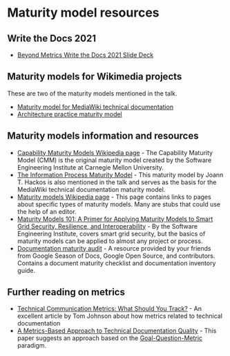 # Maturity model resources

## Write the Docs 2021

* [Beyond Metrics Write the Docs 2021 Slide Deck](https://docs.google.com/presentation/d/1tUAPWWAoPmfWCJAaS-nDn-YqfuRvZX3R15G1XbJKzkQ/edit?usp=sharing)

## Maturity models for Wikimedia projects

These are two of the maturity models mentioned in the talk.

* [Maturity model for MediaWiki technical documentation](https://www.mediawiki.org/wiki/Documentation/Maturity_model_for_MediaWiki_technical_documentation)
* [Architecture practice maturity model](https://www.mediawiki.org/wiki/Architecture_Repository/Architecture_practice/Maturity_model)

## Maturity models information and resources

* [Capability Maturity Models Wikipedia page](https://en.wikipedia.org/wiki/Capability_Maturity_Model) - The Capability Maturity Model (CMM) is the original maturity model created by the Software Engineering Institute at Carnegie Mellon University.
* [The Information Process Maturity Model](https://www.researchgate.net/publication/319284073_Information_Process_Maturity_Model) - This maturity model by Joann T. Hackos is also mentioned in the talk and serves as the basis for the MediaWiki technical documentation maturity model.
* [Maturity models Wikipedia page](https://en.wikipedia.org/wiki/Maturity_model) - This page contains links to pages about specific types of maturity models. Many are stubs that could use the help of an editor.
* [Maturity Models 101: A Primer for Applying Maturity Models to Smart Grid Security, Resilience, and Interoperability](https://resources.sei.cmu.edu/asset_files/WhitePaper/2012_019_001_58920.pdf) - By the Software Engineering Institute, covers smart grid security, but the basics of maturity models can be applied to almost any project or process.
* [Documentation maturity audit](https://github.com/google/opendocs/tree/main/audit) - A resource provided by your friends from Google Season of Docs, Google Open Source, and contributors. Contains a document maturity checklist and documentation inventory guide.

## Further reading on metrics

* [Technical Communication Metrics: What Should You Track?](https://idratherbewriting.com/2012/03/02/technical-communication-metrics-what-should-you-track) - An excellent article by Tom Johnson about how metrics related to technical documentation
* [A Metrics-Based Approach to Technical Documentation Quality](https://www.researchgate.net/publication/221216037_A_Metrics-Based_Approach_to_Technical_Documentation_Quality) - This paper suggests an approach based on the [Goal-Question-Metric](https://en.wikipedia.org/wiki/GQM) paradigm.

